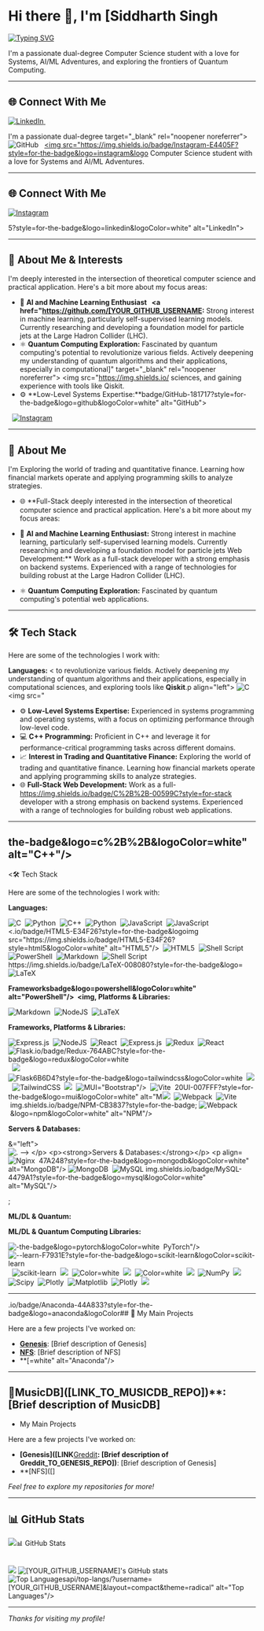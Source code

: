 # Hi there 👋, I'm [Siddharth Singh

<!-- Typing SVG -->
<a href="https://git.io/typing-svg"><img src="https://readme-typing-svg.herokuapp.com?font=Fira+Code&size=25&pause=1000&color=34D399¢er=true&vCenter=true&width=435&lines=Passionate+Computer+Science+Student;Systems+Programming+Enthusiast;AI%2FML+Adventurer;Quantum+Computing+Explorer;Full-Stack+Developer" alt="Typing SVG" /></a>

I'm a passionate dual-degree Computer Science student with a love for Systems, AI/ML Adventures, and exploring the frontiers of Quantum Computing.

---

## 🌐 Connect With Me

<p align="left">
  <a href="[YOUR_LINKEDIN_URL]" target="_blank" rel="noopener noreferrer">
    <img src="https://img.shields.io/badge/LinkedIn-0077B5?style=for-the-badge&logo=linkedin&logoColor=white" alt="LinkedIn">
  </a>
   
  <a href="https://github.com/[YOUR_GITHUB_USERNAME]"+Computing+Explorer;Full-Stack+Developer" alt="Typing SVG" /></a>

I'm a passionate dual-degree target="_blank" rel="noopener noreferrer">
    <img src="https://img.shields.io/badge/GitHub-181717?style=for-the-badge&logo=github&logoColor=white" alt="GitHub">
  </a>
    
  <a href="[YOUR_INSTAGRAM_URL]" target="_blank" rel="noopener noreferrer">
    <img src="https://img.shields.io/badge/Instagram-E4405F?style=for-the-badge&logo=instagram&logo Computer Science student with a love for Systems and AI/ML Adventures.

---

## 🌐 Connect With Me

<p align="left">
  <a href="[YOUR_LINKEDIN_URL]" target="_blank" rel="noopener noreferrer">
    <img src="https://img.shields.io/badge/LinkedIn-0077BColor=white" alt="Instagram">
  </a>
  <!-- Add other relevant links here -->
</p>5?style=for-the-badge&logo=linkedin&logoColor=white" alt="LinkedIn">


---

## 🚀 About Me & Interests

I'm deeply interested in the intersection of theoretical computer science and practical application. Here's a bit more about my focus areas:

*   🧠 **AI and Machine Learning Enthusiast  </a>
   
  <a href="https://github.com/[YOUR_GITHUB_USERNAME:** Strong interest in machine learning, particularly self-supervised learning models. Currently researching and developing a foundation model for particle jets at the Large Hadron Collider (LHC).
*   ⚛️ **Quantum Computing Exploration:** Fascinated by quantum computing's potential to revolutionize various fields. Actively deepening my understanding of quantum algorithms and their applications, especially in computational]" target="_blank" rel="noopener noreferrer">
    <img src="https://img.shields.io/ sciences, and gaining experience with tools like Qiskit.
*   ⚙️ **Low-Level Systems Expertise:**badge/GitHub-181717?style=for-the-badge&logo=github&logoColor=white" alt="GitHub">
  </a>
    
  <a href="[YOUR_INSTAGRAM Experienced in systems programming and operating systems, with a focus on optimizing performance through low-level code.
*   💻 **C++ Programming:**_URL]" target="_blank" rel="noopener noreferrer">
    <img src="https://img.shields. Proficient in C++ and leverage it for performance-critical programming tasks across different domains.
*   📈 **Interest in Trading and Quantitative Finance:**io/badge/Instagram-E4405F?style=for-the-badge&logo=instagram&logoColor=white" alt="Instagram">
  </a>
  <!-- Add other relevant links here -->
</p>

---

## 🚀 About Me

I'm Exploring the world of trading and quantitative finance. Learning how financial markets operate and applying programming skills to analyze strategies.
*   🌐 **Full-Stack deeply interested in the intersection of theoretical computer science and practical application. Here's a bit more about my focus areas:

*   🧠 **AI and Machine Learning Enthusiast:** Strong interest in machine learning, particularly self-supervised learning models. Currently researching and developing a foundation model for particle jets Web Development:** Work as a full-stack developer with a strong emphasis on backend systems. Experienced with a range of technologies for building robust at the Large Hadron Collider (LHC).
*   ⚛️ **Quantum Computing Exploration:** Fascinated by quantum computing's potential web applications.

---

## 🛠️ Tech Stack

Here are some of the technologies I work with:

**Languages:**
< to revolutionize various fields. Actively deepening my understanding of quantum algorithms and their applications, especially in computational sciences, and exploring tools like **Qiskit**.p align="left">
  <img src="https://img.shields.io/badge/C-A8B9CC?style=for-the-badge&logo=c&logoColor=white" alt="C"/> 
  <img src="
*   ⚙️ **Low-Level Systems Expertise:** Experienced in systems programming and operating systems, with a focus on optimizing performance through low-level code.
*   💻 **C++ Programming:** Proficient in C++ and leverage it for performance-critical programming tasks across different domains.
*   📈 **Interest in Trading and Quantitative Finance:** Exploring the world of trading and quantitative finance. Learning how financial markets operate and applying programming skills to analyze strategies.
*   🌐 **Full-Stack Web Development:** Work as a full-https://img.shields.io/badge/C%2B%2B-00599C?style=for-stack developer with a strong emphasis on backend systems. Experienced with a range of technologies for building robust web applications.

---

## the-badge&logo=c%2B%2B&logoColor=white" alt="C++"/> 
  <🛠️ Tech Stack

Here are some of the technologies I work with:

**Languages:**
<p align="left">
  <img src="https://img.shields.io/badge/C-A8B9CC?style=for-the-badge&logo=c&logoColor=white" alt="C"/> 
  <img src="https://img.shields.io/badge/Python-3776AB?style=for-the-badgeimg src="https://img.shields.io/badge/C%2B%2B-005&logo=python&logoColor=white" alt="Python"/> 
  <img src="https99C?style=for-the-badge&logo=c%2B%2B&logoColor=white" alt="C++"/> 
  <img src="https://img.shields.io/badge/Python-3776AB?style=for-the-badge&logo=python&logoColor=white" alt="Python"/> 
  <img src="https://img.shields.io/badge/JavaScript-F7DF1E?style=for://img.shields.io/badge/JavaScript-F7DF1E?style=for-the-badge&logo=javascript&logoColor=black" alt="JavaScript"/> 
  <img src="https://img.shields-the-badge&logo=javascript&logoColor=black" alt="JavaScript"/> 
  <.io/badge/HTML5-E34F26?style=for-the-badge&logoimg src="https://img.shields.io/badge/HTML5-E34F26?style=html5&logoColor=white" alt="HTML5"/> 
  <img src="https=for-the-badge&logo=html5&logoColor=white" alt="HTML5"/> 
  <img src="https://img.shields.io/badge/Shell_Script-121://img.shields.io/badge/Shell_Script-121011?style=for-011?style=for-the-badge&logo=gnu-bash&logoColor=white" alt="Shell Script"/> 
  <img src="https://img.shields.io/badge/PowerShell-5391FE?style=for-the-badge&logo=powershell&logoColor=white" alt="PowerShell"/> 
  <img src="https://img.shields.io/badge/Markdown-000000?style=for-the-badge&logo=markdown&logoColor=white" alt="Markdown"/> 
  <img src="the-badge&logo=gnu-bash&logoColor=white" alt="Shell Script"/> 
https://img.shields.io/badge/LaTeX-008080?style=for-the-badge&logo=  <img src="https://img.shields.io/badge/PowerShell-5391FE?style=for-the-latex&logoColor=white" alt="LaTeX"/> 
  <!-- Add other language icons -->
</p>

**Frameworksbadge&logo=powershell&logoColor=white" alt="PowerShell"/> 
  <img, Platforms & Libraries:**
<p align="left">
  <img src="https://img.shields. src="https://img.shields.io/badge/Markdown-000000?style=for-the-badge&logo=markdown&logoColor=white" alt="Markdown"/> 
  <img src="https://io/badge/Node.js-339933?style=for-the-badge&logo=node.js&img.shields.io/badge/LaTeX-008080?style=for-the-badge&logo=logoColor=white" alt="NodeJS"/> 
  <img src="https://img.shields.io/badge/Express.js-000000?style=for-the-badge&logo=express&latex&logoColor=white" alt="LaTeX"/> 
  <!-- Add other language icons -->
</p>

**Frameworks, Platforms & Libraries:**
<p align="left">
  <img src="https://img.logoColor=white" alt="Express.js"/> 
  <img src="https://img.shields.io/badge/React-61DAFB?style=for-the-badge&logo=reactshields.io/badge/Node.js-339933?style=for-the-badge&logo=node.js&logoColor=white" alt="NodeJS"/> 
  <img src="https://img.shields.io/badge/Express.js-000000?style=for-the-badge&logo=express&&logoColor=black" alt="React"/> 
  <img src="https://img.shields.io/badge/Redux-764ABC?style=for-the-badge&logo=redux&logoColor=logoColor=white" alt="Express.js"/> 
  <img src="https://img.shields.io/badge/React-61DAFB?style=for-the-badge&logo=reactwhite" alt="Redux"/> 
  <img src="https://img.shields.io/&logoColor=black" alt="React"/> 
  <img src="https://img.shieldsbadge/Flask-000000?style=for-the-badge&logo=flask&logoColor=white" alt="Flask.io/badge/Redux-764ABC?style=for-the-badge&logo=redux&logoColor=white" alt="Redux"/> 
  <img src="https://img.shields.io/"/> 
  <img src="https://img.shields.io/badge/Tailwind_CSS-0badge/Flask-000000?style=for-the-badge&logo=flask&logoColor=white" alt="Flask6B6D4?style=for-the-badge&logo=tailwindcss&logoColor=white" alt="TailwindCSS"/> 
  <img src="https://img.shields.io/badge/"/> 
  <img src="https://img.shields.io/badge/Tailwind_CSS-0Bootstrap-7952B3?style=for-the-badge&logo=bootstrap&logoColor=white" alt6B6D4?style=for-the-badge&logo=tailwindcss&logoColor=white" alt="TailwindCSS"/> 
  <img src="https://img.shields.io/badge/="Bootstrap"/> 
  <img src="https://img.shields.io/badge/Material%Bootstrap-7952B3?style=for-the-badge&logo=bootstrap&logoColor=white" alt20UI-007FFF?style=for-the-badge&logo=mui&logoColor=white" alt="MUI"/>="Bootstrap"/> 
  <img src="https://img.shields.io/badge/Material% 
  <img src="https://img.shields.io/badge/Vite-646CFF?style=for-the-badge&logo=vite&logoColor=white" alt="Vite"/> 
  20UI-007FFF?style=for-the-badge&logo=mui&logoColor=white" alt="M<img src="https://img.shields.io/badge/Webpack-8DD6F9?style=for-the-badge&UI"/> 
  <img src="https://img.shields.io/badge/Vite-logo=webpack&logoColor=black" alt="Webpack"/> 
  <img src="https://646CFF?style=for-the-badge&logo=vite&logoColor=white" alt="Vite"/> img.shields.io/badge/NPM-CB3837?style=for-the-badge;
  <img src="https://img.shields.io/badge/Webpack-8DD6F9?style=for-the-badge&logo=webpack&logoColor=black" alt="Webpack"/> &logo=npm&logoColor=white" alt="NPM"/> 
  <!-- Add Chakra, DaisyUI, JWT;
  <img src="https://img.shields.io/badge/NPM-CB3837, Nodemon, React Router, React Hook Form, Styled Components etc. -->
</p>

**Servers & Databases:**
<p align?style=for-the-badge&logo=npm&logoColor=white" alt="NPM"/>&="left">
  <img src="https://img.shields.io/badge/Nginx-00nbsp;
  <!-- Add Chakra, DaisyUI, JWT, Nodemon, React Router, React Hook Form, Styled Components etc9639?style=for-the-badge&logo=nginx&logoColor=white" alt=". -->
</p>

**Servers & Databases:**
<p align="left">
  <img srcNginx"/> 
  <img src="https://img.shields.io/badge/MongoDB-="https://img.shields.io/badge/Nginx-009639?style=for-the-badge&logo=nginx&logoColor=white" alt="Nginx"/> 
  47A248?style=for-the-badge&logo=mongodb&logoColor=white" alt="MongoDB"/> <img src="https://img.shields.io/badge/MongoDB-47A248?style
  <img src="https://img.shields.io/badge/MySQL-4479A1=for-the-badge&logo=mongodb&logoColor=white" alt="MongoDB"/> 
  <img src="https://?style=for-the-badge&logo=mysql&logoColor=white" alt="MySQL"/> img.shields.io/badge/MySQL-4479A1?style=for-the-badge&logo=mysql&logoColor=white" alt="MySQL"/> 
  <!-- Add other server/database icons -->
</p>;
  <!-- Add other server/database icons -->
</p>

**ML/DL & Quantum:**
<p align="left">


**ML/DL & Quantum Computing Libraries:**
<p align="left">
  <img src="https://img.shields.io/  <img src="https://img.shields.io/badge/PyTorch-EE4C2C?style=forbadge/PyTorch-EE4C2C?style=for-the-badge&logo=pytorch&logoColor=white" alt="-the-badge&logo=pytorch&logoColor=white" alt="PyTorch"/> 
  PyTorch"/> 
  <img src="https://img.shields.io/badge/scikit<img src="https://img.shields.io/badge/scikit--learn-F7931E?style=for-the-badge&logo=scikit-learn&logoColor=white" alt="--learn-F7931E?style=for-the-badge&logo=scikit-learn&logoColor=scikit-learn"/> 
  <img src="https://img.shields.io/badge/white" alt="scikit-learn"/> 
  <img src="https://img.shields.io/badge/QPandas-150458?style=for-the-badge&logo=pandas&logoColor=white" altiskit-6929C4?style=for-the-badge&logo=qiskit&logo="Pandas"/> 
  <img src="https://img.shields.io/badge/NumPy-013243?style=for-the-badge&logo=numpy&logoColor=white" alt="Color=white" alt="Qiskit"/>  <!-- Added Qiskit Badge -->
  <img src="https://img.NumPy"/> 
  <img src="https://img.shields.io/badge/SciPyshields.io/badge/Pandas-150458?style=for-the-badge&logo=pandas&logo-8CAAE6?style=for-the-badge&logo=scipy&logoColor=white" alt="Color=white" alt="Pandas"/> 
  <img src="https://img.shields.io/badge/NumPy-013243?style=for-the-badge&logo=Scipy"/> 
  <img src="https://img.shields.io/badge/Matplotlib-3776AB?style=for-the-badge&logo=matplotlib&logoColor=white"numpy&logoColor=white" alt="NumPy"/> 
  <img src="https://img alt="Matplotlib"/> 
  <img src="https://img.shields.io/badge/Plotly-3F4F75?style=for-the-badge&logo=plotly&logoColor.shields.io/badge/SciPy-8CAAE6?style=for-the-badge&logo=scipy&logoColor=white" alt="Scipy"/> 
  <img src="https://img.=white" alt="Plotly"/> 
  <img src="https://img.shields.io/badge/Qiskitshields.io/badge/Matplotlib-3776AB?style=for-the-badge&logo=matplotlib&logoColor=white" alt="Matplotlib"/> 
  <img src="https://img.shields.io/badge/Plotly-3F4F75?style=for-the-badge&logo=plotly-6929C4?style=for-the-badge&logo=Qiskit&logoColor=white"&logoColor=white" alt="Plotly"/> 
  <img src="https://img.shields alt="Qiskit"/>  <!-- Updated: Added Qiskit -->
  <!-- Add Anaconda -->
</p>

---

.io/badge/Anaconda-44A833?style=for-the-badge&logo=anaconda&logoColor## 📂 My Main Projects

Here are a few projects I've worked on:

*   **[Genesis]([LINK_TO_GENESIS_REPO])**: [Brief description of Genesis]
*   **[NFS]([LINK_TO_NFS_REPO])**: [Brief description of NFS]
*   **[=white" alt="Anaconda"/>  <!-- Added Anaconda Badge -->
</p>

---

## 📂MusicDB]([LINK_TO_MUSICDB_REPO])**: [Brief description of MusicDB]
*    My Main Projects

Here are a few projects I've worked on:

*   **[Genesis]([LINK**[Greddit]([LINK_TO_GREDDIT_REPO])**: [Brief description of Greddit_TO_GENESIS_REPO])**: [Brief description of Genesis]
*   **[NFS]([]

*Feel free to explore my repositories for more!*

---

## 📊 GitHub Stats

<p align="centerLINK_TO_NFS_REPO])**: [Brief description of NFS]
*   **[MusicDB](">
  <img src="https://github-readme-stats.vercel.app/api?username=[YOUR_GITHUB_[LINK_TO_MUSICDB_REPO])**: [Brief description of MusicDB]
*   **[Greddit]([LINK_TO_GREDDIT_REPO])**: [Brief description of Greddit]

*Feel free to explore my repositories for more!*

---

## 📊 GitHub Stats

<p align="centerUSERNAME]&show_icons=true&theme=radical" alt="[YOUR_GITHUB_USERNAME]'s GitHub stats"/>
  <br/>
  <img src="https://github-readme-stats.vercel.app/">
  <img src="https://github-readme-stats.vercel.app/api?username=[YOUR_GITHUB_USERNAME]&show_icons=true&theme=radical" alt="[YOUR_GITHUB_USERNAME]'s GitHub stats"/>
  <br/>
  <img src="https://github-readme-stats.vercel.app/api/top-langs/?username=[YOUR_GITHUB_USERNAME]&layout=compact&theme=radical" alt="Top Languages"/>api/top-langs/?username=[YOUR_GITHUB_USERNAME]&layout=compact&theme=radical" alt="Top Languages"/>
  <!-- You can add more stats here, like streak stats:
  <img src="https://github-readme-streak
  <!-- You can add more stats here, like streak stats:
  <img src="https://github-readme-streak-stats.herokuapp.com/?user=[YOUR_GITHUB_USERNAME]&theme=radical" alt="GitHub Streak"/>
  -->
</p>

---

*Thanks for visiting my profile!*

